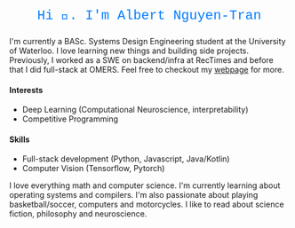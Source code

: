 <p align="center" style="font-family: 'Courier New', Courier, monospace; font-size: 24px; color: #007bff;">
  Hi 👋. I'm Albert Nguyen-Tran
</p>

I'm currently a BASc. Systems Design Engineering student at the University of Waterloo. I love learning new things and building side projects. Previously, I worked as a SWE on backend/infra at RecTimes and before that I did full-stack at OMERS. Feel free to checkout my <a rel="nofollow noopener noreferrer" target="_blank" href="https://albertnguyentran.me/">webpage</a> for more.

<h4> Interests</h4>
<ul> <li>Deep Learning (Computational Neuroscience, interpretability)</li>
  <li>Competitive Programming </li>
</ul>

<h4> Skills</h4>
<ul> <li> Full-stack development (Python, Javascript, Java/Kotlin)</li> <li>Computer Vision (Tensorflow, Pytorch)</li> </ul>

I love everything math and computer science. I'm currently learning about operating systems and compilers. I'm also passionate about playing basketball/soccer, computers and motorcycles. I like to read about science fiction, philosophy and neuroscience.

